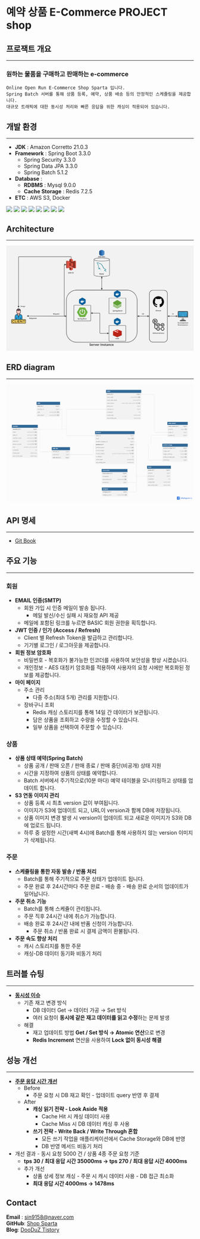 # 예약 상품 E-Commerce PROJECT shop


## 프로잭트 개요

---

### 원하는 물품을 구매하고 판매하는 e-commerce
```
Online Open Run E-Commerce Shop Sparta 입니다. 
Spring Batch 서버를 통해 상품 등록, 예약, 상품 배송 등의 안정적인 스케쥴링을 제공합니다.
대규모 트래픽에 대한 동시성 처리와 빠른 응답을 위한 캐싱이 적용되어 있습니다.
```
## 개발 환경

---

* **JDK** : Amazon Corretto 21.0.3
* **Framework** : Spring Boot 3.3.0
    * Spring Security 3.3.0
    * Spring Data JPA 3.3.0
    * Spring Batch 5.1.2
* **Database** :
    * **RDBMS** : Mysql 9.0.0
    * **Cache Storage** : Redis 7.2.5
* **ETC** : AWS S3, Docker


<img src="https://img.shields.io/badge/Spring%20Boot-6DB33F?style=for-the-badge&logo=Spring%20Boot&logoColor=white"> <img src="https://img.shields.io/badge/Spring%20Security-6DB33F?style=for-the-badge&logo=springsecurity&logoColor=white"> <img src="https://img.shields.io/badge/Spring%20Batch-6DB33F?style=for-the-badge&logo=Spring&logoColor=white">
<img src="https://img.shields.io/badge/JPA/Hibernate-59666C?style=for-the-badge&logo=hibernate&logoColor=white"> <img src="https://img.shields.io/badge/Mysql-4479A1?style=for-the-badge&logo=mysql&logoColor=white"> <img src="https://img.shields.io/badge/redis-ff4438?style=for-the-badge&logo=redis&logoColor=white">
<img src="https://img.shields.io/badge/docker-2496ed?style=for-the-badge&logo=docker&logoColor=white"> <img src="https://img.shields.io/badge/AWS%20S3-ff9900?style=for-the-badge&logo=amazons3&logoColor=white">


## Architecture

---

![architect-screenshot]

## ERD diagram

---

![erd-diagram]


<!-- GETTING STARTED 
## Getting Started

---

이 프로젝트를 시작하려면 아래의 단계들을 따르세요.

### 필수 요소

이 프로젝트를 실행하기 위해서는 Docker가 필요합니다.
Docker가 설치되어 있지 않은 경우, [Docker 공식 웹사이트](https://www.docker.com/get-started)에서 Docker를 다운로드하고 설치할 수 있습니다.

### 설치 및 실행

1. **Docker 설치**

   먼저, Docker를 설치합니다. 아래의 링크를 통해 자신의 운영체제에 맞는 Docker 버전을 다운로드하여 설치하세요.

    - [Docker Desktop for Windows](https://docs.docker.com/desktop/install/windows-install/)
    - [Docker Desktop for Mac](https://docs.docker.com/desktop/install/mac-install/)
    - [Docker Engine for Linux](https://docs.docker.com/engine/install/)

2. **프로젝트 클론**

* shop 프로젝트를 클론합니다.
  ```bash
  git clone https://github.com/DooDuZ/shop_sparta.git
  ```
* clone한 디렉토리로 이동하여 docker compose를 실행합니다
  ```bash
  cd shop_sparta
  
  docker compose up -d
  ```
-->

## API 명세

---

* [Git Book](https://dooduzs-organization.gitbook.io/api/)
<!--
* 회원
* 상품
* 장바구니
* 주문
-->

## 주요 기능

---
### 회원
* **EMAIL 인증(SMTP)**
    * 회원 가입 시 인증 메일이 발송 됩니다.
        * 메일 발신/수신 실패 시 재요청 API 제공
    * 메일에 포함된 링크를 누르면 BASIC 회원 권한을 획득합니다.
* **JWT 인증 / 인가 (Access / Refresh)**
    * Client 별 Refresh Token을 발급하고 관리합니다.
    * 기기별 로그인 / 로그아웃을 제공합니다.
* **회원 정보 암호화**
    * 비밀번호 - 복호화가 불가능한 인코더를 사용하여 보안성을 향상 시켰습니다.
    * 개인정보 - AES 대칭키 암호화를 적용하여 사용자의 요청 시에만 복호화된 정보를 제공합니다.
* **마이 페이지**
    * 주소 관리
        * 다중 주소(최대 5개) 관리를 지원합니다.
    * 장바구니 조회
      * Redis 캐싱 스토리지를 통해 14일 간 데이터가 보관됩니다.
      * 담은 상품을 조회하고 수량을 수정할 수 있습니다.
      * 일부 상품을 선택하여 주문할 수 있습니다.

### 상품
* **상품 상태 예약(Spring Batch)**
    * 상품 공개 / 판매 오픈 / 판매 종료 / 판매 중단(비공개) 상태 지원
    * 시간을 지정하여 상품의 상태를 예약합니다.
    * Batch 서버에서 주기적으로(10분 마다) 예약 테이블을 모니터링하고 상태를 업데이트 합니다.
* **S3 연동 이미지 관리**
    * 상품 등록 시 최초 version 값이 부여됩니다.
    * 이미지가 S3에 업데이트 되고, URL이 version과 함께 DB에 저장됩니다.
    * 상품 이미지 변경 발생 시 version이 업데이트 되고 새로운 이미지가 S3와 DB에 업로드 됩니다.
    * 하루 중 설정한 시간(새벽 4시)에 Batch를 통해 사용하지 않는 version 이미지가 삭제됩니다.

### 주문
* **스케쥴링을 통한 자동 발송 / 반품 처리**
    * Batch를 통해 주기적으로 주문 상태가 업데이트 됩니다.
    * 주문 완료 후 24시간마다 주문 완료 - 배송 중 - 배송 완료 순서의 업데이트가 일어납니다.
* **주문 취소 기능**
    * Batch를 통해 스케쥴이 관리됩니다.
    * 주문 직후 24시간 내에 취소가 가능합니다.
    * 배송 완료 후 24시간 내에 반품 신청이 가능합니다.
        * 주문 취소 / 반품 완료 시 결제 금액이 환불됩니다.
* **주문 속도 향상 처리**
    * 캐시 스토리지를 통한 주문
    * 캐싱-DB 데이터 동기화 비동기 처리


## 트러블 슈팅

---

* **[동시성 이슈](https://dooduz.tistory.com/19)**
    * 기존 재고 변경 방식
        * DB 데이터 Get → 데이터 가공 → Set 방식
        * 여러 요청이 **동시에 같은 재고 데이터를 읽고 수정**하는 문제 발생
    * 해결
        * 재고 업데이트 방법 **Get / Set 방식 → Atomic 연산**으로 변경
        * **Redis Increment** 연산을 사용하여 **Lock 없이 동시성 해결**

## 성능 개선

---
* **[주문 응답 시간 개선](https://dooduz.tistory.com/20)**
    * Before
        * 주문 요청 시 DB 재고 확인 - 업데이트 query 반영 후 결제
    * After
        * **캐싱 읽기 전략 - Look Aside 적용**
            * Cache Hit 시 캐싱 데이터 사용
            * Cache Miss 시 DB 데이터 캐싱 후 사용
        * **쓰기 전략 - Write Back / Write Through 혼합**
            * 모든 쓰기 작업을 애플리케이션에서 Cache Storage와 DB에 반영
            * DB 반영 메서드 비동기 처리
* 개선 결과 - 동시 요청 5000 건 / 상품 4종 주문 요청 기준
    * **tps 30 / 최대 응답 시간 35000ms -> tps 270 / 최대 응답 시간 4000ms**
    * 추가 개선
        * 상품 상세 정보 캐싱 - 주문 시 캐시 데이터 사용 - DB 접근 최소화
        * **최대 응답 시간 4000ms -> 1478ms**



<!-- CONTACT -->
## Contact

**Email** : sin9158@naver.com  
**GitHub**: [Shop Sparta](https://github.com/DooDuZ/shop_sparta)  
**Blog**: [DooDuZ Tistory](https://dooduz.tistory.com/)


<!-- MARKDOWN LINKS & IMAGES -->
[architect-screenshot]: images/Architect.jpg
[erd-diagram]: images/erd5주차.png


<!-- 기능 목록
### Itellic은 구현 가능성
- User
    - 공통 기능
        - 회원 가입
            - 이메일 인증
        - 로그인
        - 로그아웃
        - 회원 정보 변경
            - 비밀번호
            - 주소
            - 전화번호
    - Role별 기능
        - 관리자
        - 구매자
            - *유저 등급 시스템*
                - *등급에 따른 할인/적립 정책 등 적용*
                - *상위 등급 한정 판매 상품 지정*
            - Details
                - 관심 상품 목록 조회
                - 구매 목록 조회
- Product
    - 상품 등록
    - 상품 삭제
    - 다수 데이터 조회
        - 목록
            - 전체 상품
            - *카테고리 별 상품*
            - *검색 목록*
                - *이름 포함*
                - *내용 포함*
    - 개별 상품 상세 조회
- Order
    - 장바구니(1주차 요구사항의 wishList)
        - 담기
        - 상품 목록 조회
        - 상품 수량 변경
        - 상품 제거
        - 주문
    - 주문 목록
      - 주문 확정 (주문 레코드 생성)
      - 주문 상태 조회
          - *배송 조회*
      - 주문 취소
          - 재고 반영
      - 반품
          - 재고 반영(D+1)
-->